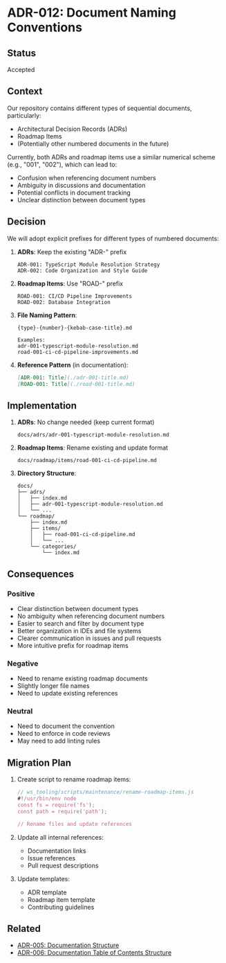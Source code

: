 # ADR-012: Document Naming Conventions

## Status

Accepted

## Context

Our repository contains different types of sequential documents, particularly:

- Architectural Decision Records (ADRs)
- Roadmap Items
- (Potentially other numbered documents in the future)

Currently, both ADRs and roadmap items use a similar numerical scheme (e.g., "001", "002"), which can lead to:

- Confusion when referencing document numbers
- Ambiguity in discussions and documentation
- Potential conflicts in document tracking
- Unclear distinction between document types

## Decision

We will adopt explicit prefixes for different types of numbered documents:

1. **ADRs**: Keep the existing "ADR-" prefix

   ```
   ADR-001: TypeScript Module Resolution Strategy
   ADR-002: Code Organization and Style Guide
   ```

2. **Roadmap Items**: Use "ROAD-" prefix

   ```
   ROAD-001: CI/CD Pipeline Improvements
   ROAD-002: Database Integration
   ```

3. **File Naming Pattern**:

   ```
   {type}-{number}-{kebab-case-title}.md
   
   Examples:
   adr-001-typescript-module-resolution.md
   road-001-ci-cd-pipeline-improvements.md
   ```

4. **Reference Pattern** (in documentation):

   ```markdown
   [ADR-001: Title](./adr-001-title.md)
   [ROAD-001: Title](./road-001-title.md)
   ```

## Implementation

1. **ADRs**: No change needed (keep current format)

   ```
   docs/adrs/adr-001-typescript-module-resolution.md
   ```

2. **Roadmap Items**: Rename existing and update format

   ```
   docs/roadmap/items/road-001-ci-cd-pipeline.md
   ```

3. **Directory Structure**:

   ```
   docs/
   ├── adrs/
   │   ├── index.md
   │   ├── adr-001-typescript-module-resolution.md
   │   └── ...
   └── roadmap/
       ├── index.md
       ├── items/
       │   ├── road-001-ci-cd-pipeline.md
       │   └── ...
       └── categories/
           └── index.md
   ```

## Consequences

### Positive

- Clear distinction between document types
- No ambiguity when referencing document numbers
- Easier to search and filter by document type
- Better organization in IDEs and file systems
- Clearer communication in issues and pull requests
- More intuitive prefix for roadmap items

### Negative

- Need to rename existing roadmap documents
- Slightly longer file names
- Need to update existing references

### Neutral

- Need to document the convention
- Need to enforce in code reviews
- May need to add linting rules

## Migration Plan

1. Create script to rename roadmap items:

   ```javascript
   // ws_tooling/scripts/maintenance/rename-roadmap-items.js
   #!/usr/bin/env node
   const fs = require('fs');
   const path = require('path');
   
   // Rename files and update references
   ```

2. Update all internal references:
   - Documentation links
   - Issue references
   - Pull request descriptions

3. Update templates:
   - ADR template
   - Roadmap item template
   - Contributing guidelines

## Related

- [ADR-005: Documentation Structure](./005-documentation-structure.md)
- [ADR-006: Documentation Table of Contents Structure](./006-documentation-table-of-contents.md)
